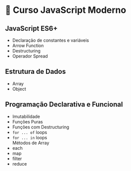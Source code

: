 # :milky_way: Curso JavaScript Moderno

## JavaScript ES6+
- Declaração de constantes e variáveis
- Arrow Function
- Destructuring
- Operador Spread

## Estrutura de Dados
- Array
- Object

## Programação Declarativa e Funcional
- Imutabilidade
- Funções Puras
- Funções com Destructuring  
- `for ... of` loops
- `for ... in` loops  
Métodos de Array
- each
- map
- filter
- reduce